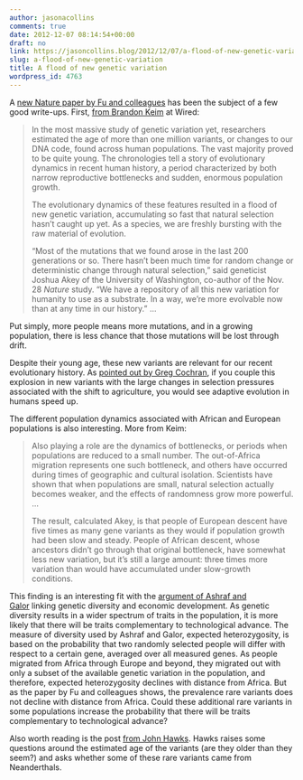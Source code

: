 ```yaml
---
author: jasonacollins
comments: true
date: 2012-12-07 08:14:54+00:00
draft: no
link: https://jasoncollins.blog/2012/12/07/a-flood-of-new-genetic-variation/
slug: a-flood-of-new-genetic-variation
title: A flood of new genetic variation
wordpress_id: 4763
---
```


A [new Nature paper by Fu and colleagues](http://www.nature.com/nature/journal/vaop/ncurrent/full/nature11690.html) has been the subject of a few good write-ups. First, [from Brandon Keim](http://www.wired.com/wiredscience/2012/11/recent-human-evolution-2/) at Wired:


<blockquote>In the most massive study of genetic variation yet, researchers estimated the age of more than one million variants, or changes to our DNA code, found across human populations. The vast majority proved to be quite young. The chronologies tell a story of evolutionary dynamics in recent human history, a period characterized by both narrow reproductive bottlenecks and sudden, enormous population growth.

The evolutionary dynamics of these features resulted in a flood of new genetic variation, accumulating so fast that natural selection hasn’t caught up yet. As a species, we are freshly bursting with the raw material of evolution.

“Most of the mutations that we found arose in the last 200 generations or so. There hasn’t been much time for random change or deterministic change through natural selection,” said geneticist Joshua Akey of the University of Washington, co-author of the Nov. 28 _Nature_ study. “We have a repository of all this new variation for humanity to use as a substrate. In a way, we’re more evolvable now than at any time in our history.” ...</blockquote>


Put simply, more people means more mutations, and in a growing population, there is less chance that those mutations will be lost through drift.

Despite their young age, these new variants are relevant for our recent evolutionary history. As [pointed out by Greg Cochran](http://westhunt.wordpress.com/2012/11/30/too-much-diversity/), if you couple this explosion in new variants with the large changes in selection pressures associated with the shift to agriculture, you would see adaptive evolution in humans speed up.

The different population dynamics associated with African and European populations is also interesting. More from Keim:


<blockquote>Also playing a role are the dynamics of bottlenecks, or periods when populations are reduced to a small number. The out-of-Africa migration represents one such bottleneck, and others have occurred during times of geographic and cultural isolation. Scientists have shown that when populations are small, natural selection actually becomes weaker, and the effects of randomness grow more powerful. ...

The result, calculated Akey, is that people of European descent have five times as many gene variants as they would if population growth had been slow and steady. People of African descent, whose ancestors didn’t go through that original bottleneck, have somewhat less new variation, but it’s still a large amount: three times more variation than would have accumulated under slow-growth conditions.</blockquote>


This finding is an interesting fit with the [argument of Ashraf and Galor](https://jasoncollins.blog/2012/09/genetic-diversity-and-economic-development/) linking genetic diversity and economic development. As genetic diversity results in a wider spectrum of traits in the population, it is more likely that there will be traits complementary to technological advance. The measure of diversity used by Ashraf and Galor, expected heterozygosity, is based on the probability that two randomly selected people will differ with respect to a certain gene, averaged over all measured genes. As people migrated from Africa through Europe and beyond, they migrated out with only a subset of the available genetic variation in the population, and therefore, expected heterozygosity declines with distance from Africa. But as the paper by Fu and colleagues shows, the prevalence rare variants does not decline with distance from Africa. Could these additional rare variants in some populations increase the probability that there will be traits complementary to technological advance?

Also worth reading is the post [from John Hawks](http://johnhawks.net/weblog/reviews/genomics/selection/fu-2012-mutation-ages-europeans-africans.html). Hawks raises some questions around the estimated age of the variants (are they older than they seem?) and asks whether some of these rare variants came from Neanderthals.
